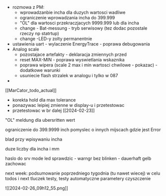 - rozmowa z PM:
	- wprowadzanbie incha dla duzych wartosci wadliwe
	- ograniczenie wprowadzania incha do 399.999
	- "OL" dla wartosci przekraczjacych 9999.999 lub dla incha
	- change - Bat-messung - tryb serwisowy (tez dodac pozostale rzeczy np statrtup)
	- change -LED-y zolty permanentnie 
- ustawienia uart - wylaczenie EnergyTrace - poprawa debugowania
- Analog scale
	- pozostajace artefakty - deklaracja zmiennych przed
	- reset MAX-MIN - poprawa wyswietlania wskaznika
	- poprawa wipera (scale 2 max i min wartosci chwilowe - pokazac) - dodatkowe warunki
	- usuniecie flash strzalek w analogu i tylko w 087
- 


[[MarCator_todo_actual]]


- korekta hold dla max tolerance
- ponazywac leipiej zmienne w display-u i przetestowac 
- przetestowac w br
dalej [[2024-02-23]]

"OL" meldung dla ubersritten wert 

ograniczenie do 399.9999 inch
pomyslec o innych mijscach gdzie jest Error

blad przy wpisywaniu incha

duze liczby dla incha i mm


haslo do srv mode
led sprawdzic - warngr  bez blinken - dauerhaft gelb
zachowac

next week:
podsumowanie poprzedniego tygodnia (tu nawet wiecej) w celu todos i next
tluczek
testy, testy automatyczne
parametery 
czyszczenie



![[2024-02-26_09h12_55.png]]